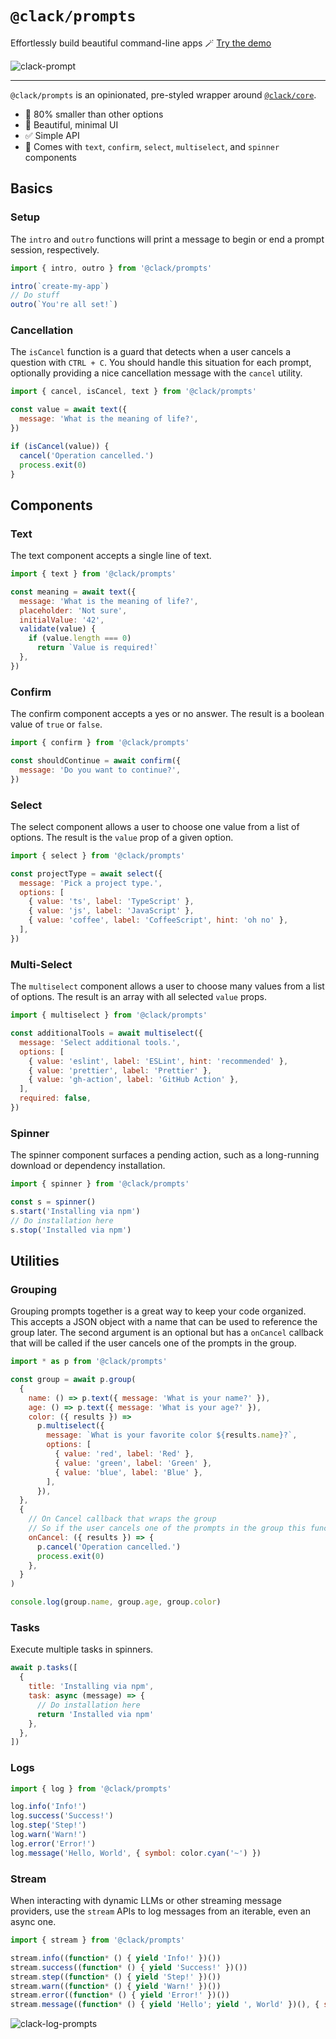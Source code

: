 # `@clack/prompts`

Effortlessly build beautiful command-line apps 🪄 [Try the demo](https://stackblitz.com/edit/clack-prompts?file=index.js)

![clack-prompt](https://github.com/bombshell-dev/clack/blob/main/.github/assets/clack-demo.gif)

---

`@clack/prompts` is an opinionated, pre-styled wrapper around [`@clack/core`](https://www.npmjs.com/package/@clack/core).

- 🤏 80% smaller than other options
- 💎 Beautiful, minimal UI
- ✅ Simple API
- 🧱 Comes with `text`, `confirm`, `select`, `multiselect`, and `spinner` components

## Basics

### Setup

The `intro` and `outro` functions will print a message to begin or end a prompt session, respectively.

```js
import { intro, outro } from '@clack/prompts'

intro(`create-my-app`)
// Do stuff
outro(`You're all set!`)
```

### Cancellation

The `isCancel` function is a guard that detects when a user cancels a question with `CTRL + C`. You should handle this situation for each prompt, optionally providing a nice cancellation message with the `cancel` utility.

```js
import { cancel, isCancel, text } from '@clack/prompts'

const value = await text({
  message: 'What is the meaning of life?',
})

if (isCancel(value)) {
  cancel('Operation cancelled.')
  process.exit(0)
}
```

## Components

### Text

The text component accepts a single line of text.

```js
import { text } from '@clack/prompts'

const meaning = await text({
  message: 'What is the meaning of life?',
  placeholder: 'Not sure',
  initialValue: '42',
  validate(value) {
    if (value.length === 0)
      return `Value is required!`
  },
})
```

### Confirm

The confirm component accepts a yes or no answer. The result is a boolean value of `true` or `false`.

```js
import { confirm } from '@clack/prompts'

const shouldContinue = await confirm({
  message: 'Do you want to continue?',
})
```

### Select

The select component allows a user to choose one value from a list of options. The result is the `value` prop of a given option.

```js
import { select } from '@clack/prompts'

const projectType = await select({
  message: 'Pick a project type.',
  options: [
    { value: 'ts', label: 'TypeScript' },
    { value: 'js', label: 'JavaScript' },
    { value: 'coffee', label: 'CoffeeScript', hint: 'oh no' },
  ],
})
```

### Multi-Select

The `multiselect` component allows a user to choose many values from a list of options. The result is an array with all selected `value` props.

```js
import { multiselect } from '@clack/prompts'

const additionalTools = await multiselect({
  message: 'Select additional tools.',
  options: [
    { value: 'eslint', label: 'ESLint', hint: 'recommended' },
    { value: 'prettier', label: 'Prettier' },
    { value: 'gh-action', label: 'GitHub Action' },
  ],
  required: false,
})
```

### Spinner

The spinner component surfaces a pending action, such as a long-running download or dependency installation.

```js
import { spinner } from '@clack/prompts'

const s = spinner()
s.start('Installing via npm')
// Do installation here
s.stop('Installed via npm')
```

## Utilities

### Grouping

Grouping prompts together is a great way to keep your code organized. This accepts a JSON object with a name that can be used to reference the group later. The second argument is an optional but has a `onCancel` callback that will be called if the user cancels one of the prompts in the group.

```js
import * as p from '@clack/prompts'

const group = await p.group(
  {
    name: () => p.text({ message: 'What is your name?' }),
    age: () => p.text({ message: 'What is your age?' }),
    color: ({ results }) =>
      p.multiselect({
        message: `What is your favorite color ${results.name}?`,
        options: [
          { value: 'red', label: 'Red' },
          { value: 'green', label: 'Green' },
          { value: 'blue', label: 'Blue' },
        ],
      }),
  },
  {
    // On Cancel callback that wraps the group
    // So if the user cancels one of the prompts in the group this function will be called
    onCancel: ({ results }) => {
      p.cancel('Operation cancelled.')
      process.exit(0)
    },
  }
)

console.log(group.name, group.age, group.color)
```

### Tasks

Execute multiple tasks in spinners.

```js
await p.tasks([
  {
    title: 'Installing via npm',
    task: async (message) => {
      // Do installation here
      return 'Installed via npm'
    },
  },
])
```

### Logs

```js
import { log } from '@clack/prompts'

log.info('Info!')
log.success('Success!')
log.step('Step!')
log.warn('Warn!')
log.error('Error!')
log.message('Hello, World', { symbol: color.cyan('~') })
```

### Stream

When interacting with dynamic LLMs or other streaming message providers, use the `stream` APIs to log messages from an iterable, even an async one.

```js
import { stream } from '@clack/prompts'

stream.info((function* () { yield 'Info!' })())
stream.success((function* () { yield 'Success!' })())
stream.step((function* () { yield 'Step!' })())
stream.warn((function* () { yield 'Warn!' })())
stream.error((function* () { yield 'Error!' })())
stream.message((function* () { yield 'Hello'; yield ', World' })(), { symbol: color.cyan('~') })
```

![clack-log-prompts](https://github.com/bombshell-dev/clack/blob/main/.github/assets/clack-logs.png)

